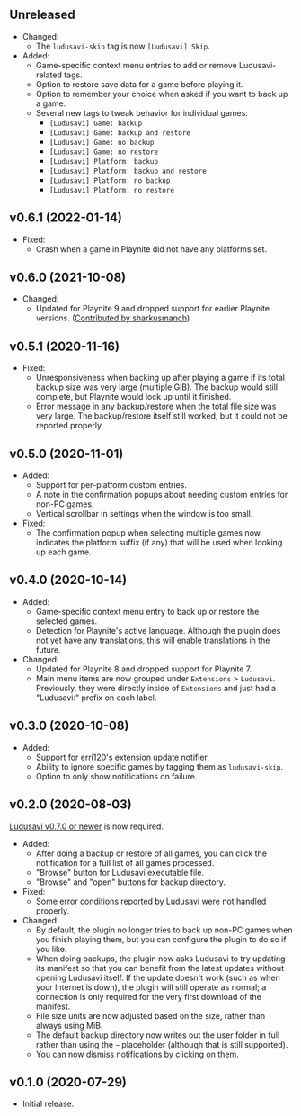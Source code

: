 ## Unreleased

* Changed:
  * The `ludusavi-skip` tag is now `[Ludusavi] Skip`.
* Added:
  * Game-specific context menu entries to add or remove Ludusavi-related tags.
  * Option to restore save data for a game before playing it.
  * Option to remember your choice when asked if you want to back up a game.
  * Several new tags to tweak behavior for individual games:
    * `[Ludusavi] Game: backup`
    * `[Ludusavi] Game: backup and restore`
    * `[Ludusavi] Game: no backup`
    * `[Ludusavi] Game: no restore`
    * `[Ludusavi] Platform: backup`
    * `[Ludusavi] Platform: backup and restore`
    * `[Ludusavi] Platform: no backup`
    * `[Ludusavi] Platform: no restore`

## v0.6.1 (2022-01-14)

* Fixed:
  * Crash when a game in Playnite did not have any platforms set.

## v0.6.0 (2021-10-08)

* Changed:
  * Updated for Playnite 9 and dropped support for earlier Playnite versions.
    ([Contributed by sharkusmanch](https://github.com/mtkennerly/ludusavi-playnite/pull/19))

## v0.5.1 (2020-11-16)

* Fixed:
  * Unresponsiveness when backing up after playing a game if its total backup
    size was very large (multiple GiB). The backup would still complete, but
    Playnite would lock up until it finished.
  * Error message in any backup/restore when the total file size was very large.
    The backup/restore itself still worked, but it could not be reported properly.

## v0.5.0 (2020-11-01)

* Added:
  * Support for per-platform custom entries.
  * A note in the confirmation popups about needing custom entries for non-PC games.
  * Vertical scrollbar in settings when the window is too small.
* Fixed:
  * The confirmation popup when selecting multiple games now indicates the
    platform suffix (if any) that will be used when looking up each game.

## v0.4.0 (2020-10-14)

* Added:
  * Game-specific context menu entry to back up or restore the selected games.
  * Detection for Playnite's active language. Although the plugin does not yet
    have any translations, this will enable translations in the future.
* Changed:
  * Updated for Playnite 8 and dropped support for Playnite 7.
  * Main menu items are now grouped under `Extensions` > `Ludusavi`.
    Previously, they were directly inside of `Extensions` and just had
    a "Ludusavi:" prefix on each label.

## v0.3.0 (2020-10-08)

* Added:
  * Support for [erri120's extension update notifier](https://github.com/erri120/Playnite.Extensions#extensions-updater).
  * Ability to ignore specific games by tagging them as `ludusavi-skip`.
  * Option to only show notifications on failure.

## v0.2.0 (2020-08-03)

[Ludusavi v0.7.0 or newer](https://github.com/mtkennerly/ludusavi/releases) is now required.

* Added:
  * After doing a backup or restore of all games, you can click the notification
    for a full list of all games processed.
  * "Browse" button for Ludusavi executable file.
  * "Browse" and "open" buttons for backup directory.
* Fixed:
  * Some error conditions reported by Ludusavi were not handled properly.
* Changed:
  * By default, the plugin no longer tries to back up non-PC games when you
    finish playing them, but you can configure the plugin to do so if you like.
  * When doing backups, the plugin now asks Ludusavi to try updating its manifest
    so that you can benefit from the latest updates without opening Ludusavi itself.
    If the update doesn't work (such as when your Internet is down), the plugin
    will still operate as normal; a connection is only required for the very first
    download of the manifest.
  * File size units are now adjusted based on the size, rather than always using MiB.
  * The default backup directory now writes out the user folder in full rather
    than using the `~` placeholder (although that is still supported).
  * You can now dismiss notifications by clicking on them.

## v0.1.0 (2020-07-29)

* Initial release.
